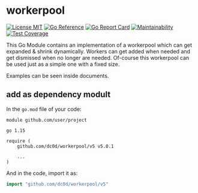 # workerpool



[![License MIT](https://img.shields.io/badge/License-MIT-blue.svg)](http://opensource.org/licenses/MIT) [![Go Reference](https://pkg.go.dev/badge/github.com/dc0d/workerpool/v5.svg)](https://pkg.go.dev/github.com/dc0d/workerpool/v5) [![Go Report Card](https://goreportcard.com/badge/github.com/dc0d/workerpool)](https://goreportcard.com/report/github.com/dc0d/workerpool) [![Maintainability](https://api.codeclimate.com/v1/badges/8aacea5d15dbf2295a5d/maintainability)](https://codeclimate.com/github/dc0d/workerpool/maintainability) [![Test Coverage](https://api.codeclimate.com/v1/badges/8aacea5d15dbf2295a5d/test_coverage)](https://codeclimate.com/github/dc0d/workerpool/test_coverage)


This Go Module contains an implementation of a workerpool which can get expanded &amp; shrink dynamically. Workers can get added when needed and get dismissed when no longer are needed. Of-course this workerpool can be used just as a simple one with a fixed size.

Examples can be seen inside documents.

## add as dependency modult

In the `go.mod` file of your code:

```
module github.com/user/project

go 1.15

require (
	github.com/dc0d/workerpool/v5 v5.0.1

    ...
)
```

And in the code, import it as:

```go
import "github.com/dc0d/workerpool/v5"
```

